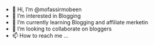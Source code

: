 - 👋 Hi, I’m @mofassirmobeen
- 👀 I’m interested in Blogging
- 🌱 I’m currently learning Blogging and affiliate merketin
- 💞️ I’m looking to collaborate on bloggers
- 📫 How to reach me ...

<!---
Sigmax73/Sigmax73 is a ✨ special ✨ repository because its `README.md` (this file) appears on your GitHub profile.
You can click the Preview link to take a look at your changes.
--->
